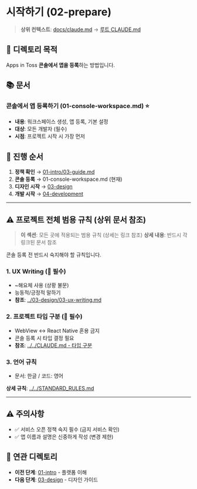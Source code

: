 # 시작하기 (02-prepare)

> **상위 컨텍스트**: [docs/claude.md](../claude.md) → [루트 CLAUDE.md](../../CLAUDE.md)

## 📌 디렉토리 목적

Apps in Toss **콘솔에서 앱을 등록**하는 방법입니다.

## 📚 문서

### 콘솔에서 앱 등록하기 (01-console-workspace.md) ⭐
- **내용**: 워크스페이스 생성, 앱 등록, 기본 설정
- **대상**: 모든 개발자 (필수)
- **시점**: 프로젝트 시작 시 가장 먼저

## 🎯 진행 순서

1. **정책 확인** → [01-intro/03-guide.md](../01-intro/03-guide.md)
2. **콘솔 등록** → 01-console-workspace.md (현재)
3. **디자인 시작** → [03-design](../03-design/claude.md)
4. **개발 시작** → [04-development](../04-development/claude.md)

---

## ⚠️ 프로젝트 전체 범용 규칙 (상위 문서 참조)

> **이 섹션**: 모든 곳에 적용되는 범용 규칙 (상세는 링크 참조)
> **상세 내용**: 반드시 각 링크된 문서 참조

콘솔 등록 전 반드시 숙지해야 할 규칙입니다.

### 1. UX Writing (🔴 필수)
- ~해요체 사용 (상황 불문)
- 능동적/긍정적 말하기
- **참조**: [../03-design/03-ux-writing.md](../03-design/03-ux-writing.md)

### 2. 프로젝트 타입 구분 (🔴 필수)
- WebView ↔ React Native 혼용 금지
- 콘솔 등록 시 타입 결정 필요
- **참조**: [../../CLAUDE.md - 타입 구분](../../CLAUDE.md#프로젝트-타입-구분-시스템)

### 3. 언어 규칙
- 문서: 한글 / 코드: 영어

**상세 규칙**: [../../STANDARD_RULES.md](../../STANDARD_RULES.md)

---

## ⚠️ 주의사항

- ✅ 서비스 오픈 정책 숙지 필수 (금지 서비스 확인)
- ✅ 앱 이름과 설명은 신중하게 작성 (변경 제한)

## 🔗 연관 디렉토리

- **이전 단계**: [01-intro](../01-intro/claude.md) - 플랫폼 이해
- **다음 단계**: [03-design](../03-design/claude.md) - 디자인 가이드

